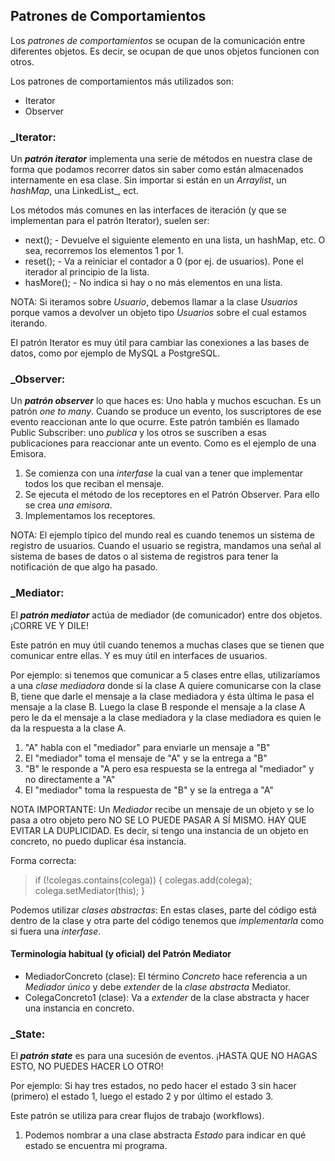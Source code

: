 ## Patrones de Comportamientos

Los _patrones de comportamientos_ se ocupan de la comunicación entre diferentes objetos. Es decir, se ocupan de que 
unos objetos funcionen con otros.

Los patrones de comportamientos más utilizados son:
* Iterator
* Observer

### **_Iterator:**

Un _**patrón iterator**_ implementa una serie de métodos en nuestra clase de forma que podamos recorrer datos sin 
saber como están almacenados internamente en esa clase. Sin importar si están en un _Arraylist_, un _hashMap_, una 
LinkedList_, ect.

Los métodos más comunes en las interfaces de iteración (y que se implementan para el patrón Iterator), suelen ser:
- next(); - Devuelve el siguiente elemento en una lista, un hashMap, etc. O sea, recorremos los elementos 1 por 1.
- reset(); - Va a reiniciar el contador a 0 (por ej. de usuarios). Pone el iterador al principio de la lista.
- hasMore(); - No indica si hay o no más elementos en una lista.

NOTA: Si iteramos sobre _Usuario_, debemos llamar a la clase _Usuarios_ porque vamos a devolver un objeto tipo 
_Usuarios_ sobre el cual estamos iterando.

El patrón Iterator es muy útil para cambiar las conexiones a las bases de datos, como por ejemplo de MySQL a PostgreSQL.

### **_Observer:**

Un _**patrón observer**_ lo que haces es: Uno habla y muchos escuchan. Es un patrón _one to many_. Cuando se produce 
un evento, los suscriptores de ese evento reaccionan ante lo que ocurre. Este patrón también es llamado Public 
Subscriber: uno _publica_ y los otros se suscriben a esas publicaciones para reaccionar ante un evento. Como es el 
ejemplo de una Emisora.
1. Se comienza con una _interfase_ la cual van a tener que implementar todos los que reciban el mensaje.
2. Se ejecuta el método de los receptores en el Patrón Observer. Para ello se crea _una emisora_.
3. Implementamos los receptores.

NOTA: El ejemplo típico del mundo real es cuando tenemos un sistema de registro de usuarios. Cuando el usuario se 
registra, mandamos una señal al sistema de bases de datos o al sistema de registros para tener la notificación de 
que algo ha pasado.

### **_Mediator:**

El _**patrón mediator**_ actúa de mediador (de comunicador) entre dos objetos. ¡CORRE VE Y DILE!

Este patrón en muy útil cuando tenemos a muchas clases que se tienen que comunicar entre ellas. Y es muy útil en 
interfaces de usuarios.

Por ejemplo: si tenemos que comunicar a 5 clases entre ellas, utilizaríamos a una _clase mediadora_ donde si la 
clase A quiere comunicarse con la clase B, tiene que darle el mensaje a la clase mediadora y ésta última le pasa el 
mensaje a la clase B. Luego la clase B responde el mensaje a la clase A pero le da el mensaje a la clase mediadora y 
la clase mediadora es quien le da la respuesta a la clase A.

1. "A" habla con el "mediador" para enviarle un mensaje a "B"
2. El "mediador" toma el mensaje de "A" y se la entrega a "B"
3. "B" le responde a "A pero esa respuesta se la entrega al "mediador" y no directamente a "A"
4. El "mediador" toma la respuesta de "B" y se la entrega a "A"

NOTA IMPORTANTE: Un _Mediador_ recibe un mensaje de un objeto y se lo pasa a otro objeto pero NO SE LO PUEDE PASAR A 
SÍ MISMO. HAY QUE EVITAR LA DUPLICIDAD. Es decir, si tengo una instancia de un objeto en concreto, no puedo duplicar 
ésa instancia.

Forma correcta:
> if (!colegas.contains(colega)) {
>     colegas.add(colega);
>    colega.setMediator(this);
> }

Podemos utilizar _clases abstractas_: En estas clases, parte del código está dentro de la clase y otra parte del 
código tenemos que _implementarla_ como si fuera una _interfase_.

#### Terminología habitual (y oficial) del Patrón Mediator
- MediadorConcreto (clase): El término _Concreto_ hace referencia a un _Mediador único_ y debe _extender_ de la 
  _clase abstracta_ Mediator.
- ColegaConcreto1 (clase): Va a _extender_ de la clase abstracta y hacer una instancia en concreto.

### **_State:**

El _**patrón state**_ es para una sucesión de eventos. ¡HASTA QUE NO HAGAS ESTO, NO PUEDES HACER LO OTRO!

Por ejemplo: Si hay tres estados, no pedo hacer el estado 3 sin hacer (primero) el estado 1, luego el estado 2 y por 
último el estado 3.

Este patrón se utiliza para crear flujos de trabajo (workflows).

1. Podemos nombrar a una clase abstracta _Estado_ para indicar en qué estado se encuentra mi programa.